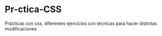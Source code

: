 # Pr-ctica-CSS
Prácticas con css, diferentes ejercicios con técnicas para hacer distintas modificaciones
